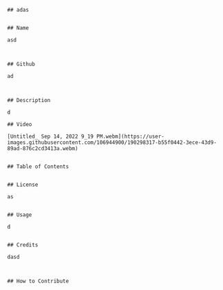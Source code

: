   
    
    ## adas
    
    
    ## Name
    
    asd
    
    
    
    ## Github
    
    ad
    
    
    
    ## Description
    
    d
    
    ## Video
    
    [Untitled_ Sep 14, 2022 9_19 PM.webm](https://user-images.githubusercontent.com/106944900/190298317-b55f0442-3ece-43d9-89ad-876c2cd3413a.webm)

    
    ## Table of Contents
     
    
    ## License
    
    as
    
    
    ## Usage
    
    d
    
    
    ## Credits
    
    dasd
    
    
    
    ## How to Contribute
    
    
    
